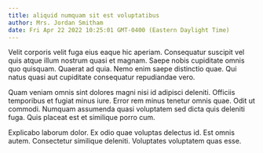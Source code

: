 ```yaml
---
title: aliquid numquam sit est voluptatibus
author: Mrs. Jordan Smitham
date: Fri Apr 22 2022 10:25:01 GMT-0400 (Eastern Daylight Time)
---
```

Velit corporis velit fuga eius eaque hic aperiam. Consequatur suscipit vel quis atque illum nostrum quasi et magnam. Saepe nobis cupiditate omnis quo quisquam. Quaerat ad quia. Nemo enim saepe distinctio quae. Qui natus quasi aut cupiditate consequatur repudiandae vero.

 Quam veniam omnis sint dolores magni nisi id adipisci deleniti. Officiis temporibus et fugiat minus iure. Error rem minus tenetur omnis quae. Odit ut commodi. Numquam assumenda quasi voluptatem sed dicta quis deleniti fuga. Quis placeat est et similique porro cum.

 Explicabo laborum dolor. Ex odio quae voluptas delectus id. Est omnis autem. Consectetur similique deleniti. Voluptates voluptatem quas esse.